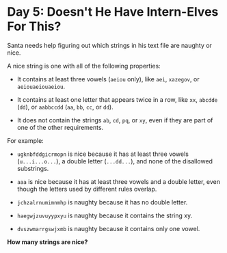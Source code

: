 # Day 5: Doesn't He Have Intern-Elves For This?

Santa needs help figuring out which strings in his text file are naughty or nice.

A nice string is one with all of the following properties:

- It contains at least three vowels (`aeiou` only), like `aei`, `xazegov`, or `aeiouaeiouaeiou`.

- It contains at least one letter that appears twice in a row, like `xx`, `abcdde` (`dd`), or `aabbccdd` (`aa`, `bb`, `cc`, or `dd`).

- It does not contain the strings `ab`, `cd`, `pq`, or `xy`, even if they are part of one of the other requirements.

For example:

- `ugknbfddgicrmopn` is nice because it has at least three vowels (`u...i...o...`), a double letter (`...dd...`), and none of the disallowed substrings.

- `aaa` is nice because it has at least three vowels and a double letter, even though the letters used by different rules overlap.

- `jchzalrnumimnmhp` is naughty because it has no double letter.

- `haegwjzuvuyypxyu` is naughty because it contains the string xy.

- `dvszwmarrgswjxmb` is naughty because it contains only one vowel.

**How many strings are nice?**
